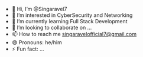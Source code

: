 - 👋 Hi, I’m @Singaravel7
- 👀 I’m interested in CyberSecurity and Networking
- 🌱 I’m currently learning Full Stack Development
- 💞️ I’m looking to collaborate on ...
- 📫 How to reach me singaravelofficial7@gmail.com
- 😄 Pronouns: he/him
- ⚡ Fun fact: ...

<!---
Singaravel7/Singaravel7 is a ✨ special ✨ repository because its `README.md` (this file) appears on your GitHub profile.
You can click the Preview link to take a look at your changes.
--->
